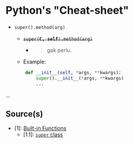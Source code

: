 # Python's "Cheat-sheet"

- `super().method(arg)`
  - ~~`super(`**`C, self`**`).method(arg)`~~
    - > gak perlu.
  - Example:

  ```python
      def __init__(self, *args, **kwargs):
          super().__init__(*args, **kwargs)
          ...
  ```

...

## Source(s)

- [1]: [Built-in Functions](https://docs.python.org/3/library/functions.html)
  - [1.1]: [`super` class](https://docs.python.org/3/library/functions.html#super)
